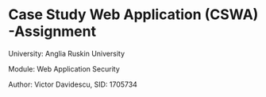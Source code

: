 # Case Study Web Application (CSWA) -Assignment

University: Anglia Ruskin University

Module: Web Application Security

Author: Victor Davidescu, SID: 1705734
